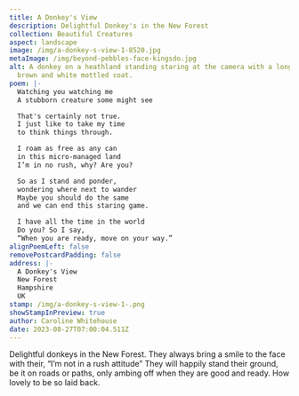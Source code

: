 ```yaml
---
title: A Donkey's View
description: Delightful Donkey's in the New Forest
collection: Beautiful Creatures
aspect: landscape
image: /img/a-donkey-s-view-1-8520.jpg
metaImage: /img/beyond-pebbles-face-kingsdo.jpg
alt: A donkey on a heathland standing staring at the camera with a long shaggy
  brown and white mottled coat.
poem: |-
  Watching you watching me
  A stubborn creature some might see

  That's certainly not true.
  I just like to take my time 
  to think things through.

  I roam as free as any can 
  in this micro-managed land
  I’m in no rush, why? Are you?

  So as I stand and ponder, 
  wondering where next to wander
  Maybe you should do the same
  and we can end this staring game.

  I have all the time in the world
  Do you? So I say,
  “When you are ready, move on your way.”
alignPoemLeft: false
removePostcardPadding: false
address: |-
  A Donkey's View
  New Forest
  Hampshire
  UK
stamp: /img/a-donkey-s-view-1-.png
showStampInPreview: true
author: Caroline Whitehouse
date: 2023-08-27T07:00:04.511Z
---
```

Delightful donkeys in the New Forest. They always bring a smile to the face with their, “I’m not in a rush attitude” They will happily stand their ground, be it on roads or paths, only ambing off when they are good and ready. How lovely to be so laid back.